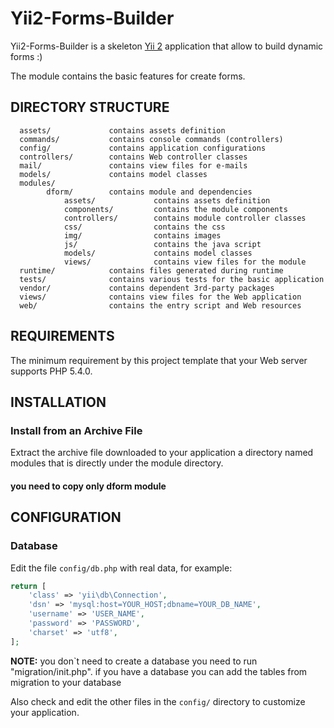 Yii2-Forms-Builder
============================

Yii2-Forms-Builder is a skeleton [Yii 2](http://www.yiiframework.com/) application
that allow to build dynamic forms :)


The module contains the basic features for create forms.

DIRECTORY STRUCTURE
-------------------

      assets/             contains assets definition
      commands/           contains console commands (controllers)
      config/             contains application configurations
      controllers/        contains Web controller classes
      mail/               contains view files for e-mails
      models/             contains model classes
      modules/
            dform/        contains module and dependencies
                assets/             contains assets definition
                components/         contains the module components
                controllers/        contains module controller classes
                css/                contains the css
                img/                contains images
                js/                 contains the java script
                models/             contains model classes
                views/              contains view files for the module
      runtime/            contains files generated during runtime
      tests/              contains various tests for the basic application
      vendor/             contains dependent 3rd-party packages
      views/              contains view files for the Web application
      web/                contains the entry script and Web resources



REQUIREMENTS
------------

The minimum requirement by this project template that your Web server supports PHP 5.4.0.


INSTALLATION
------------

### Install from an Archive File

Extract the archive file downloaded to your application a directory named modules
that is directly under the module directory.

#### you need to copy only dform module


CONFIGURATION
-------------

### Database

Edit the file `config/db.php` with real data, for example:

```php
return [
    'class' => 'yii\db\Connection',
    'dsn' => 'mysql:host=YOUR_HOST;dbname=YOUR_DB_NAME',
    'username' => 'USER_NAME',
    'password' => 'PASSWORD',
    'charset' => 'utf8',
];
```

**NOTE:** you don`t need to create a database you need to run "migration/init.php".
          if you have a database you can add the tables from migration to your database

Also check and edit the other files in the `config/` directory to customize your application.
